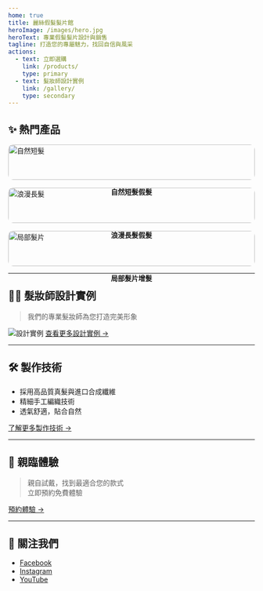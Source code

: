 ```yaml
---
home: true
title: 麗絲假髮髮片館
heroImage: /images/hero.jpg
heroText: 專業假髮髮片設計與銷售
tagline: 打造您的專屬魅力，找回自信與風采
actions:
  - text: 立即選購
    link: /products/
    type: primary
  - text: 髮妝師設計實例
    link: /gallery/
    type: secondary
---
```


## ✨ 熱門產品
<div style="display: flex; flex-wrap: wrap; gap: 16px;">
  <div style="flex: 1; min-width: 250px;">
    <img src="/images/product1.jpg" alt="自然短髮" style="width: 100%; border-radius: 10px;">
    <p style="text-align: center; font-weight: bold;">自然短髮假髮</p>
  </div>
  <div style="flex: 1; min-width: 250px;">
    <img src="/images/product2.jpg" alt="浪漫長髮" style="width: 100%; border-radius: 10px;">
    <p style="text-align: center; font-weight: bold;">浪漫長髮假髮</p>
  </div>
  <div style="flex: 1; min-width: 250px;">
    <img src="/images/product3.jpg" alt="局部髮片" style="width: 100%; border-radius: 10px;">
    <p style="text-align: center; font-weight: bold;">局部髮片增髮</p>
  </div>
</div>

---

## 💇‍♀ 髮妝師設計實例
> 我們的專業髮妝師為您打造完美形象

![設計實例](/images/gallery1.jpg)
[查看更多設計實例 →](/gallery/)

---

## 🛠 製作技術
- 採用高品質真髮與進口合成纖維
- 精細手工編織技術
- 透氣舒適，貼合自然

[了解更多製作技術 →](/technology/)

---

## 📍 親臨體驗
> 親自試戴，找到最適合您的款式  
立即預約免費體驗

[預約體驗 →](/experience/)

---

## 📱 關注我們
- [Facebook](https://facebook.com)
- [Instagram](https://instagram.com)
- [YouTube](https://youtube.com)


